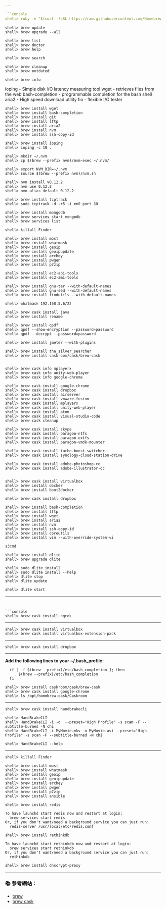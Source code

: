 ```yaml
---

```console
shell> ruby -e "$(curl -fsSL https://raw.githubusercontent.com/Homebrew/install/master/install)"
```

```console
shell> brew update
shell> brew upgrade --all

shell> brew list
shell> brew doctor
shell> brew help

shell> brew search

shell> brew cleanup
shell> brew outdated

shell> brew info
```

ioping - Simple disk I/O latency measuring tool
wget - retrieves files from the web
bash-completion - programmable completion for the bash shell
aria2 - High speed download utility
fio - flexible I/O tester


```console
shell> brew install wget
shell> brew install bash-completion
shell> brew install git
shell> brew install lftp
shell> brew install aria2
shell> brew install nvm
shell> brew install ssh-copy-id

shell> brew install ioping
shell> ioping -c 10 .

shell> mkdir ~/.nvm
shell> cp $(brew --prefix nvm)/nvm-exec ~/.nvm/

shell> export NVM_DIR=~/.nvm
shell> source $(brew --prefix nvm)/nvm.sh

shell> nvm install v0.12.2
shell> nvm use 0.12.2
shell> nvm alias default 0.12.2

shell> brew install tcptrack
shell> sudo tcptrack -d -r5 -i en0 port 80 

shell> brew install mongodb
shell> brew services start mongodb 
shell> brew services list

shell> killall Finder

shell> brew install most
shell> brew install whatmask
shell> brew install geoip
shell> brew install geoipupdate
shell> brew install archey
shell> brew install pwgen
shell> brew install p7zip

shell> brew install ec2-api-tools
shell> brew install ec2-ami-tools

shell> brew install gnu-tar --with-default-names
shell> brew install gnu-sed --with-default-names
shell> brew install findutils --with-default-names

shell> whatmask 192.168.5.6/22

shell> brew cask install java
shell> brew install rename

shell> brew install qpdf
shell> qpdf --show-encryption --password=password
shell> qpdf --decrypt --password=password

shell> brew install jmeter --with-plugins

shell> brew install the_silver_searcher
shell> brew install caskroom/cask/brew-cask


shell> brew cask info mplayerx
shell> brew cask info unity-web-player
shell> brew cask info google-chrome

shell> brew cask install google-chrome
shell> brew cask install dropbox
shell> brew cask install airserver
shell> brew cask install vmware-fusion
shell> brew cask install mplayerx
shell> brew cask install unity-web-player
shell> brew cask install atom
shell> brew cask install visual-studio-code
shell> brew cask cleanup

shell> brew cask install skype
shell> brew cask install paragon-ntfs
shell> brew cask install paragon-extfs
shell> brew cask install paragon-vmdk-mounter

shell> brew cask install turbo-boost-switcher
shell> brew cask install synology-cloud-station-drive

shell> brew cask install adobe-photoshop-cc
shell> brew cask install adobe-illustrator-cc


shell> brew cask install virtualbox
shell> brew install docker
shell> brew install boot2docker

shell> brew cask install dropbox

shell> brew install bash-completion
shell> brew install lftp
shell> brew install wget
shell> brew install aria2
shell> brew install nvm
shell> brew install ssh-copy-id
shell> brew install coreutils
shell> brew install vim --with-override-system-vi

s3cmd
```
<!--
```
vmware-fusion
5G19L-13E7E-H4MWT-54DGP-5LQZ1
1VWJV-540AV-H4HNR-HW2QK-DYZ23
TAWWT-9HKW4-H4NM6-57UN3-66E6E
EYWDT-WHW7Y-H4WRR-8EMX0-0AGNE
ZFHN1-D2DGE-44HRH-7NC5H-1GG49
```
-->

```console
shell> brew install dlite
shell> brew upgrade dlite

shell> sudo dlite install
shell> sudo dlite install --help
shell> dlite stop
shell> dlite update

shell> dlite start
```

---
```


```console
shell> brew cask install ngrok
```

---

```console
shell> brew cask install virtualbox
shell> brew cask install virtualbox-extension-pack
```
---


```console
shell> brew cask install dropbox
```

---

**Add the following lines to your ~/.bash_profile:**

```
  if [ -f $(brew --prefix)/etc/bash_completion ]; then
    . $(brew --prefix)/etc/bash_completion
  fi
```

```console
shell> brew install caskroom/cask/brew-cask
shell> brew cask install google-chrome
shell> ls /opt/homebrew-cask/Caskroom
```

---

```console
shell> brew cask install handbrakecli
```

```console
shell> HandBrakeCLI
shell> HandBrakeCLI -i -o  --preset="High Profile" -s scan -F --subtitle-burned -N chi
shell> HandBrakeCLI -i MyMovie.mkv -o MyMovie.avi --preset="High Profile" -s scan -F --subtitle-burned -N chi    
```

```console
shell> HandBrakeCLI --help
```

---

```console
shell> killall Finder

shell> brew install most
shell> brew install whatmask
shell> brew install geoip
shell> brew install geoipupdate
shell> brew install archey
shell> brew install pwgen
shell> brew install p7zip
shell> brew install ansible

shell> brew install redis

To have launchd start redis now and restart at login:
  brew services start redis
Or, if you don't want/need a background service you can just run:
  redis-server /usr/local/etc/redis.conf

shell> brew install rethinkdb

To have launchd start rethinkdb now and restart at login:
  brew services start rethinkdb
Or, if you don't want/need a background service you can just run:
  rethinkdb
```

```console
shell> brew install dnscrypt-proxy
```

---


### :books: 參考網站：
- [brew](http://brew.sh/)
- [brew cask](http://caskroom.io/)
